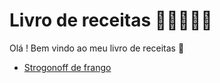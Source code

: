 # Livro de receitas :book::man_cook::woman_cook:

Olá ! Bem vindo ao meu livro de receitas :wave:

- [Strogonoff de frango](receitas/strognoff.md)
